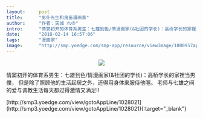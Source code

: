 ```yaml
---
layout:     post
title:      "男仆先生和鬼畜漫画家"
author:     "作者：天城 れの"
intro:      "情窦初开的体育系男生：七雄到色/情漫画家(&社团的学长)：高桥学长的家裡当男僕， 但是除了照顾他的生活起居之外，还得用身体来服侍他喔。 老师与七雄之间的爱与调教生活每天都过得激情又满足!!"
date:       "2018-02-14 16:57:06"
tags:       "漫画家"
image:      "http://smp.yoedge.com/smp-app/resource/viewImage/1000957appline.png"
---
```

<div style="text-align: center">
<p><img src="http://smp.yoedge.com/smp-app/resource/viewImage/1000957appline.png"/></p>
</div>
<p class="post-meta">
<span>情窦初开的体育系男生：七雄到色/情漫画家(&社团的学长)：高桥学长的家裡当男僕， 但是除了照顾他的生活起居之外，还得用身体来服侍他喔。 老师与七雄之间的爱与调教生活每天都过得激情又满足!!</span>
</p>
[http://smp3.yoedge.com/view/gotoAppLine/1028021](http://smp3.yoedge.com/view/gotoAppLine/1028021){:target="_blank"}


